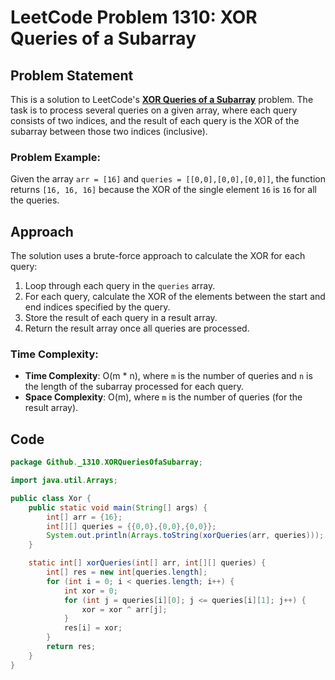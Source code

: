 # LeetCode Problem 1310: XOR Queries of a Subarray

## Problem Statement
This is a solution to LeetCode's **[XOR Queries of a Subarray](https://leetcode.com/problems/xor-queries-of-a-subarray/)** problem. The task is to process several queries on a given array, where each query consists of two indices, and the result of each query is the XOR of the subarray between those two indices (inclusive).

### Problem Example:
Given the array `arr = [16]` and `queries = [[0,0],[0,0],[0,0]]`, the function returns `[16, 16, 16]` because the XOR of the single element `16` is `16` for all the queries.

## Approach

The solution uses a brute-force approach to calculate the XOR for each query:
1. Loop through each query in the `queries` array.
2. For each query, calculate the XOR of the elements between the start and end indices specified by the query.
3. Store the result of each query in a result array.
4. Return the result array once all queries are processed.

### Time Complexity:
- **Time Complexity**: O(m * n), where `m` is the number of queries and `n` is the length of the subarray processed for each query.
- **Space Complexity**: O(m), where `m` is the number of queries (for the result array).

## Code

```java
package Github._1310.XORQueriesOfaSubarray;

import java.util.Arrays;

public class Xor {
    public static void main(String[] args) {
        int[] arr = {16};
        int[][] queries = {{0,0},{0,0},{0,0}};
        System.out.println(Arrays.toString(xorQueries(arr, queries)));
    }

    static int[] xorQueries(int[] arr, int[][] queries) {
        int[] res = new int[queries.length];
        for (int i = 0; i < queries.length; i++) {
            int xor = 0;
            for (int j = queries[i][0]; j <= queries[i][1]; j++) {
                xor = xor ^ arr[j];
            }
            res[i] = xor;
        }
        return res;
    }
}
